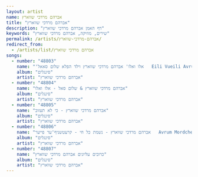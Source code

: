 ```yaml
---
layout: artist
name: אברהם מרדכי שווארץ
title: "אברהם מרדכי שווארץ"
description: "דף האמן אברהם מרדכי שווארץ"
keywords: "שירים, מוזיקה, אברהם מרדכי שווארץ"
permalink: /artists/אברהם-מרדכי-שווארץ/
redirect_from:
  - /artists/list/אברהם מרדכי שווארץ
songs:
  - number: "48803"
    name: "'אלו ואלו' אברהם מרדכי שווארץ וילד הפלא שלום סאאל   Eili Vueili Avrum Mordche Schwartz & Shulem Saal"
    album: "סינגלים"
    artist: "אברהם מרדכי שווארץ"
  - number: "48804"
    name: "אברהם מרדכי שווארץ & שלום סאל - אלו ואלו"
    album: "סינגלים"
    artist: "אברהם מרדכי שווארץ"
  - number: "48805"
    name: "אברהם מרדכי שווארץ - כי לא תעזוב"
    album: "סינגלים"
    artist: "אברהם מרדכי שווארץ"
  - number: "48806"
    name: "אברהם מרדכי שווארץ - נשמת כל חי - קרעטשניף'ער פייער   Avrum Mordche Schwartz - Kretshnif"
    album: "סינגלים"
    artist: "אברהם מרדכי שווארץ"
  - number: "48807"
    name: "כרובים עליונים אברהם מרדכי שווארץ"
    album: "סינגלים"
    artist: "אברהם מרדכי שווארץ"
---
```

